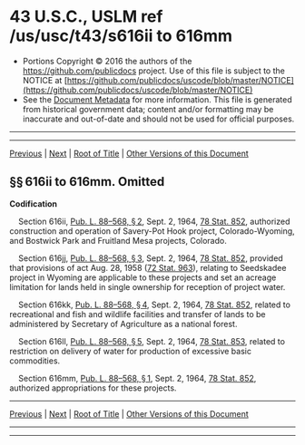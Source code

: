 ---
---

# 43 U.S.C., USLM ref /us/usc/t43/s616ii to 616mm

* Portions Copyright © 2016 the authors of the https://github.com/publicdocs project.
  Use of this file is subject to the NOTICE at [https://github.com/publicdocs/uscode/blob/master/NOTICE](https://github.com/publicdocs/uscode/blob/master/NOTICE)
* See the [Document Metadata](././../../../../..//README.md) for more information.
  This file is generated from historical government data; content and/or formatting may be inaccurate and out-of-date and should not be used for official purposes.

----------
----------

[Previous](./../../../../..//us/usc/t43/ch12/schXLIII/m__us_usc_t43_ch12_schXLIII.md) | [Next](./../../../../..//us/usc/t43/ch12/schXLIV/m__us_usc_t43_ch12_schXLIV.md) | [Root of Title](./../../../../../) | [Other Versions of this Document](https://publicdocs.github.io/go/links?ns=uslm&ref=%2Fus%2Fusc%2Ft43%2Fs616ii+to+616mm)

## §§ 616ii to 616mm. Omitted

 __Codification__ 

    Section 616ii, [Pub. L. 88–568, § 2][/us/pl/88/568/s2], Sept. 2, 1964, [78 Stat. 852][/us/stat/78/852], authorized construction and operation of Savery-Pot Hook project, Colorado-Wyoming, and Bostwick Park and Fruitland Mesa projects, Colorado.

    Section 616jj, [Pub. L. 88–568, § 3][/us/pl/88/568/s3], Sept. 2, 1964, [78 Stat. 852][/us/stat/78/852], provided that provisions of act Aug. 28, 1958 ([72 Stat. 963][/us/stat/72/963]), relating to Seedskadee project in Wyoming are applicable to these projects and set an acreage limitation for lands held in single ownership for reception of project water.

    Section 616kk, [Pub. L. 88–568, § 4][/us/pl/88/568/s4], Sept. 2, 1964, [78 Stat. 852][/us/stat/78/852], related to recreational and fish and wildlife facilities and transfer of lands to be administered by Secretary of Agriculture as a national forest.

    Section 616ll, [Pub. L. 88–568, § 5][/us/pl/88/568/s5], Sept. 2, 1964, [78 Stat. 853][/us/stat/78/853], related to restriction on delivery of water for production of excessive basic commodities.

    Section 616mm, [Pub. L. 88–568, § 1][/us/pl/88/568/s1], Sept. 2, 1964, [78 Stat. 852][/us/stat/78/852], authorized appropriations for these projects.

----------

[Previous](./../../../../..//us/usc/t43/ch12/schXLIII/m__us_usc_t43_ch12_schXLIII.md) | [Next](./../../../../..//us/usc/t43/ch12/schXLIV/m__us_usc_t43_ch12_schXLIV.md) | [Root of Title](./../../../../../) | [Other Versions of this Document](https://publicdocs.github.io/go/links?ns=uslm&ref=%2Fus%2Fusc%2Ft43%2Fs616ii+to+616mm)

----------
----------

[/us/pl/88/568/s2]: https://publicdocs.github.io/go/links?ns=uslm&ref=%2Fus%2Fpl%2F88%2F568%2Fs2
[/us/stat/78/852]: https://publicdocs.github.io/go/links?ns=uslm&ref=%2Fus%2Fstat%2F78%2F852
[/us/pl/88/568/s3]: https://publicdocs.github.io/go/links?ns=uslm&ref=%2Fus%2Fpl%2F88%2F568%2Fs3
[/us/stat/78/852]: https://publicdocs.github.io/go/links?ns=uslm&ref=%2Fus%2Fstat%2F78%2F852
[/us/stat/72/963]: https://publicdocs.github.io/go/links?ns=uslm&ref=%2Fus%2Fstat%2F72%2F963
[/us/pl/88/568/s4]: https://publicdocs.github.io/go/links?ns=uslm&ref=%2Fus%2Fpl%2F88%2F568%2Fs4
[/us/stat/78/852]: https://publicdocs.github.io/go/links?ns=uslm&ref=%2Fus%2Fstat%2F78%2F852
[/us/pl/88/568/s5]: https://publicdocs.github.io/go/links?ns=uslm&ref=%2Fus%2Fpl%2F88%2F568%2Fs5
[/us/stat/78/853]: https://publicdocs.github.io/go/links?ns=uslm&ref=%2Fus%2Fstat%2F78%2F853
[/us/pl/88/568/s1]: https://publicdocs.github.io/go/links?ns=uslm&ref=%2Fus%2Fpl%2F88%2F568%2Fs1
[/us/stat/78/852]: https://publicdocs.github.io/go/links?ns=uslm&ref=%2Fus%2Fstat%2F78%2F852


